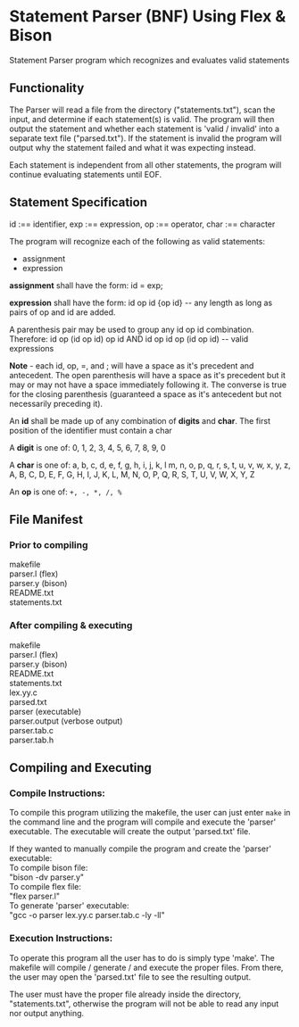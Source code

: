 # Statement Parser (BNF) Using Flex & Bison
Statement Parser program which recognizes and evaluates valid statements 

## Functionality 
The Parser will read a file from the directory ("statements.txt"), scan the input, and determine if each statement(s) is valid. The program will then output the statement and whether each statement is 'valid / invalid' into a separate text file ("parsed.txt"). If the statement is invalid the program will output why the statement failed and what it was expecting instead.

Each statement is independent from all other statements, the program will continue evaluating statements until EOF. 

## Statement Specification
id :== identifier, exp :== expression, op :== operator, char :== character

The program will recognize each of the following as valid statements:
- assignment
- expression 

**assignment** shall have the form:
  id = exp;

**expression** shall have the form:
  id op id {op id} -- any length as long as pairs of op and id are added.
  
A parenthesis pair may be used to group any id op id combination. Therefore: id op (id op id) op id AND id op id op (id op id) -- valid expressions 

**Note** - each id, op, =, and ; will have a space as it's precedent and antecedent. The open parenthesis will have a space as it's precedent but it may or may not have a space immediately following it. The converse is true for the closing parenthesis (guaranteed a space as it's antecedent but not necessarily preceding it).

An **id** shall be made up of any combination of **digits** and **char**. The first position of the identifier must contain a char

A **digit** is one of: 0, 1, 2, 3, 4, 5, 6, 7, 8, 9, 0 

A **char** is one of: a, b, c, d, e, f, g, h, i, j, k, l m, n, o, p, q, r, s, t, u, v, w, x, y, z, A, B, C, D, E, F, G, H, I, J, K, L, M, N, O, P, Q, R, S, T, U, V, W, X, Y, Z

An **op** is one of: ```+, -, *, /, %```

## File Manifest 
### Prior to compiling 
makefile <br />
parser.l (flex) <br />
parser.y (bison) <br />
README.txt <br />
statements.txt <br />

### After compiling & executing 
makefile <br />
parser.l (flex) <br />
parser.y (bison) <br />
README.txt <br />
statements.txt <br />
lex.yy.c <br />
parsed.txt <br />
parser  (executable) <br />
parser.output  (verbose output) <br />
parser.tab.c <br />
parser.tab.h <br />

## Compiling and Executing
### Compile Instructions: 
To compile this program utilizing the makefile, the user can just enter ```make``` in the command line and the program will compile and execute the 'parser' executable. The executable will create the output 'parsed.txt' file.

If they wanted to manually compile the program and create the 'parser' executable: <br />
To compile bison file: <br />
"bison -dv parser.y" <br />
To compile flex file: <br />
"flex parser.l" <br />
To generate 'parser' executable: <br />
"gcc -o parser lex.yy.c parser.tab.c -ly -ll" <br />

### Execution Instructions:
To operate this program all the user has to do is simply type 'make'. The makefile will compile / generate / and execute the proper files. From there, the user may open the 'parsed.txt' file to see the resulting output.

The user must have the proper file already inside the directory, "statements.txt", otherwise the program will not be able to read any input nor output anything.

